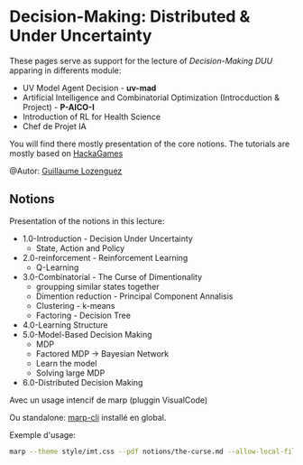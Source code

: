 # Decision-Making: Distributed & Under Uncertainty

These pages serve as support for the lecture of _Decision-Making DUU_ apparing in differents module:

- UV Model Agent Decision - **uv-mad**
- Artificial Intelligence and Combinatorial Optimization (Introcduction & Project) - **P-AICO-I**
- Introduction of RL for Health Science
- Chef de Projet IA

You will find there mostly presentation of the core notions. The tutorials are mostly based on [HackaGames](https://ktorz-net.github.io/hackagames)

@Autor: [Guillaume Lozenguez](mailto:guillaune.lozenguez@imt-lille-douai.fr)

## Notions

Presentation of the notions in this lecture:

- 1.0-Introduction - Decision Under Uncertainty
  * State, Action and Policy
- 2.0-reinforcement - Reinforcement Learning
  * Q-Learning
- 3.0-Combinatorial - The Curse of Dimentionality
  * groupping similar states together
  * Dimention reduction - Principal Component Annalisis
  * Clustering - k-means
  * Factoring - Decision Tree
- 4.0-Learning Structure
- 5.0-Model-Based Decision Making
  * MDP
  * Factored MDP -> Bayesian Network
  * Learn the model
  * Solving large MDP
- 6.0-Distributed Decision Making

Avec un usage intencif de marp (pluggin VisualCode)

Ou standalone: [marp-cli](https://github.com/marp-team/marp-cli) installé en global.

Exemple d'usage:

```bash
marp --theme style/imt.css --pdf notions/the-curse.md --allow-local-files
```

